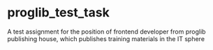 # proglib_test_task
A test assignment for the position of frontend developer from proglib publishing house, which publishes training materials in the IT sphere
